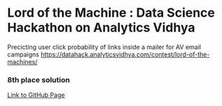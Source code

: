 # Lord of the Machine : Data Science Hackathon on Analytics Vidhya

Precicting user click probability of links inside a mailer for AV email campaigns https://datahack.analyticsvidhya.com/contest/lord-of-the-machines/

### 8th place solution

[Link to GitHub Page](https://imrahulr.github.io/macketing%20campaigns/lightgbm/xgboost/ensembling/2018/01/12/lord-of-the-machines.html)
